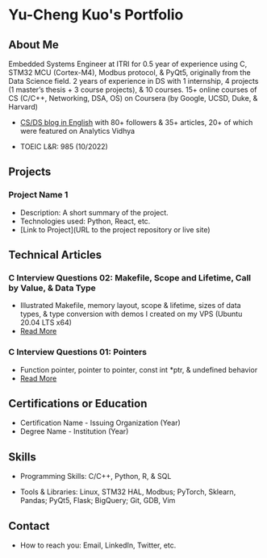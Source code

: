 
# Yu-Cheng Kuo's Portfolio

## About Me
Embedded Systems Engineer at ITRI for 0.5 year of experience using C, STM32 MCU (Cortex-M4), Modbus protocol, & PyQt5, originally from the Data Science field. 2 years of experience in DS with 1 internship, 4 projects (1 master’s thesis + 3 course projects), & 10 courses. 15+ online courses of CS (C/C++, Networking, DSA, OS) on Coursera (by Google, UCSD, Duke, & Harvard)

- [CS/DS blog in English](https://medium.com/@yc-kuo) with 80+ followers & 35+ articles, 20+ of which were featured on Analytics Vidhya

- TOEIC L&R: 985 (10/2022)

## Projects
### Project Name 1
- Description: A short summary of the project.
- Technologies used: Python, React, etc.
- [Link to Project](URL to the project repository or live site)


## Technical Articles
### C Interview Questions 02: Makefile, Scope and Lifetime, Call by Value, & Data Type
- Illustrated Makefile, memory layout, scope & lifetime, sizes of data types, & type conversion with demos I created on my VPS (Ubuntu 20.04 LTS x64)
- [Read More](https://medium.com/@yc-kuo/c-interview-questions-02-makefile-scope-and-lifetime-call-by-value-data-type-f79ccea0af74)

### C Interview Questions 01: Pointers
- Function pointer, pointer to pointer, const int *ptr, & undefined behavior
- [Read More](https://yc-kuo.medium.com/c-interview-questions-01-pointer-c35df76f5252)


## Certifications or Education
- Certification Name - Issuing Organization (Year)
- Degree Name - Institution (Year)

## Skills
- Programming Skills: C/C++, Python, R, & SQL

- Tools & Libraries: Linux, STM32 HAL, Modbus; PyTorch, Sklearn, Pandas; PyQt5, Flask; BigQuery; Git, GDB, Vim

## Contact
- How to reach you: Email, LinkedIn, Twitter, etc.
